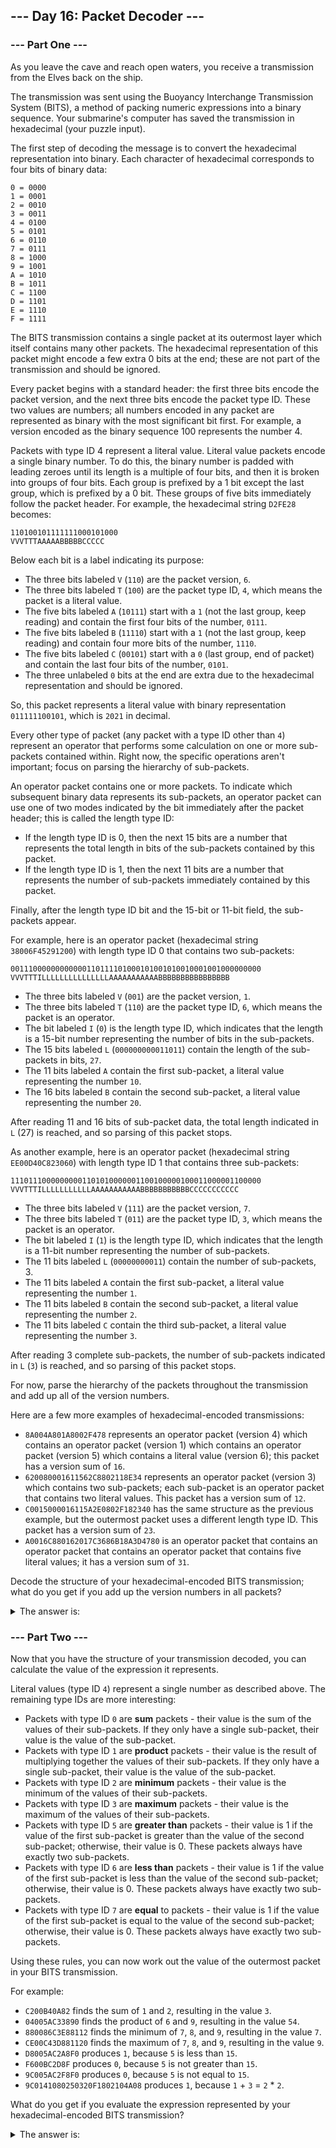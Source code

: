 ## --- Day 16: Packet Decoder ---

### --- Part One ---

As you leave the cave and reach open waters, you receive a transmission from the Elves back on the ship.

The transmission was sent using the Buoyancy Interchange Transmission System (BITS), a method of packing numeric
expressions into a binary sequence. Your submarine's computer has saved the transmission in hexadecimal (your puzzle
input).

The first step of decoding the message is to convert the hexadecimal representation into binary. Each character of
hexadecimal corresponds to four bits of binary data:

```
0 = 0000
1 = 0001
2 = 0010
3 = 0011
4 = 0100
5 = 0101
6 = 0110
7 = 0111
8 = 1000
9 = 1001
A = 1010
B = 1011
C = 1100
D = 1101
E = 1110
F = 1111
```

The BITS transmission contains a single packet at its outermost layer which itself contains many other packets. The
hexadecimal representation of this packet might encode a few extra 0 bits at the end; these are not part of the
transmission and should be ignored.

Every packet begins with a standard header: the first three bits encode the packet version, and the next three bits
encode the packet type ID. These two values are numbers; all numbers encoded in any packet are represented as binary
with the most significant bit first. For example, a version encoded as the binary sequence 100 represents the number 4.

Packets with type ID 4 represent a literal value. Literal value packets encode a single binary number. To do this, the
binary number is padded with leading zeroes until its length is a multiple of four bits, and then it is broken into
groups of four bits. Each group is prefixed by a 1 bit except the last group, which is prefixed by a 0 bit. These groups
of five bits immediately follow the packet header. For example, the hexadecimal string `D2FE28` becomes:

```
110100101111111000101000
VVVTTTAAAAABBBBBCCCCC
```

Below each bit is a label indicating its purpose:

- The three bits labeled `V` (`110`) are the packet version, `6`.
- The three bits labeled `T` (`100`) are the packet type ID, `4`, which means the packet is a literal value.
- The five bits labeled `A` (`10111`) start with a `1` (not the last group, keep reading) and contain the first four
  bits of the number, `0111`.
- The five bits labeled `B` (`11110`) start with a `1` (not the last group, keep reading) and contain four more bits of
  the number, `1110`.
- The five bits labeled `C` (`00101`) start with a `0` (last group, end of packet) and contain the last four bits of the
  number, `0101`.
- The three unlabeled `0` bits at the end are extra due to the hexadecimal representation and should be ignored.

So, this packet represents a literal value with binary representation `011111100101`, which is `2021` in decimal.

Every other type of packet (any packet with a type ID other than `4`) represent an operator that performs some
calculation on one or more sub-packets contained within. Right now, the specific operations aren't important; focus on
parsing the hierarchy of sub-packets.

An operator packet contains one or more packets. To indicate which subsequent binary data represents its sub-packets, an
operator packet can use one of two modes indicated by the bit immediately after the packet header; this is called the
length type ID:

- If the length type ID is 0, then the next 15 bits are a number that represents the total length in bits of the
  sub-packets contained by this packet.
- If the length type ID is 1, then the next 11 bits are a number that represents the number of sub-packets immediately
  contained by this packet.

Finally, after the length type ID bit and the 15-bit or 11-bit field, the sub-packets appear.

For example, here is an operator packet (hexadecimal string `38006F45291200`) with length type ID 0 that contains two
sub-packets:

```
00111000000000000110111101000101001010010001001000000000
VVVTTTILLLLLLLLLLLLLLLAAAAAAAAAAABBBBBBBBBBBBBBBB
```

- The three bits labeled `V` (`001`) are the packet version, `1`.
- The three bits labeled `T` (`110`) are the packet type ID, `6`, which means the packet is an operator.
- The bit labeled `I` (`0`) is the length type ID, which indicates that the length is a 15-bit number representing the
  number of bits in the sub-packets.
- The 15 bits labeled `L` (`000000000011011`) contain the length of the sub-packets in bits, `27`.
- The 11 bits labeled `A` contain the first sub-packet, a literal value representing the number `10`.
- The 16 bits labeled `B` contain the second sub-packet, a literal value representing the number `20`.

After reading 11 and 16 bits of sub-packet data, the total length indicated in `L` (27) is reached, and so parsing of
this packet stops.

As another example, here is an operator packet (hexadecimal string `EE00D40C823060`) with length type ID 1 that contains
three sub-packets:

```
11101110000000001101010000001100100000100011000001100000
VVVTTTILLLLLLLLLLLAAAAAAAAAAABBBBBBBBBBBCCCCCCCCCCC
```

- The three bits labeled `V` (`111`) are the packet version, `7`.
- The three bits labeled `T` (`011`) are the packet type ID, `3`, which means the packet is an operator.
- The bit labeled `I` (`1`) is the length type ID, which indicates that the length is a 11-bit number representing the
  number of sub-packets.
- The 11 bits labeled `L` (`00000000011`) contain the number of sub-packets, 3.
- The 11 bits labeled `A` contain the first sub-packet, a literal value representing the number `1`.
- The 11 bits labeled `B` contain the second sub-packet, a literal value representing the number `2`.
- The 11 bits labeled `C` contain the third sub-packet, a literal value representing the number `3`.

After reading 3 complete sub-packets, the number of sub-packets indicated in `L` (`3`) is reached, and so parsing of
this packet stops.

For now, parse the hierarchy of the packets throughout the transmission and add up all of the version numbers.

Here are a few more examples of hexadecimal-encoded transmissions:

- `8A004A801A8002F478` represents an operator packet (version 4) which contains an operator packet (version 1) which
  contains an operator packet (version 5) which contains a literal value (version 6); this packet has a version sum
  of `16`.
- `620080001611562C8802118E34` represents an operator packet (version 3) which contains two sub-packets; each sub-packet
  is an operator packet that contains two literal values. This packet has a version sum of `12`.
- `C0015000016115A2E0802F182340` has the same structure as the previous example, but the outermost packet uses a
  different length type ID. This packet has a version sum of `23`.
- `A0016C880162017C3686B18A3D4780` is an operator packet that contains an operator packet that contains an operator
  packet that contains five literal values; it has a version sum of `31`.

Decode the structure of your hexadecimal-encoded BITS transmission; what do you get if you add up the version numbers in
all packets?

<details>
  	<summary>The answer is:</summary>
	871
</details>

### --- Part Two ---

Now that you have the structure of your transmission decoded, you can calculate the value of the expression it
represents.

Literal values (type ID `4`) represent a single number as described above. The remaining type IDs are more interesting:

- Packets with type ID `0` are **sum** packets - their value is the sum of the values of their sub-packets. If they only
  have a single sub-packet, their value is the value of the sub-packet.
- Packets with type ID `1` are **product** packets - their value is the result of multiplying together the values of
  their sub-packets. If they only have a single sub-packet, their value is the value of the sub-packet.
- Packets with type ID `2` are **minimum** packets - their value is the minimum of the values of their sub-packets.
- Packets with type ID `3` are **maximum** packets - their value is the maximum of the values of their sub-packets.
- Packets with type ID `5` are **greater than** packets - their value is 1 if the value of the first sub-packet is
  greater than the value of the second sub-packet; otherwise, their value is 0. These packets always have exactly two
  sub-packets.
- Packets with type ID `6` are **less than** packets - their value is 1 if the value of the first sub-packet is less
  than the value of the second sub-packet; otherwise, their value is 0. These packets always have exactly two
  sub-packets.
- Packets with type ID `7` are **equal** to packets - their value is 1 if the value of the first sub-packet is equal to
  the value of the second sub-packet; otherwise, their value is 0. These packets always have exactly two sub-packets.

Using these rules, you can now work out the value of the outermost packet in your BITS transmission.

For example:

- `C200B40A82` finds the sum of `1` and `2`, resulting in the value `3`.
- `04005AC33890` finds the product of `6` and `9`, resulting in the value `54`.
- `880086C3E88112` finds the minimum of `7`, `8`, and `9`, resulting in the value `7`.
- `CE00C43D881120` finds the maximum of `7`, `8`, and `9`, resulting in the value `9`.
- `D8005AC2A8F0` produces `1`, because `5` is less than `15`.
- `F600BC2D8F` produces `0`, because `5` is not greater than `15`.
- `9C005AC2F8F0` produces `0`, because `5` is not equal to `15`.
- `9C0141080250320F1802104A08` produces `1`, because `1` + `3` = `2` * `2`.

What do you get if you evaluate the expression represented by your hexadecimal-encoded BITS transmission?

<details>
  	<summary>The answer is:</summary>
	68703010504
</details>

